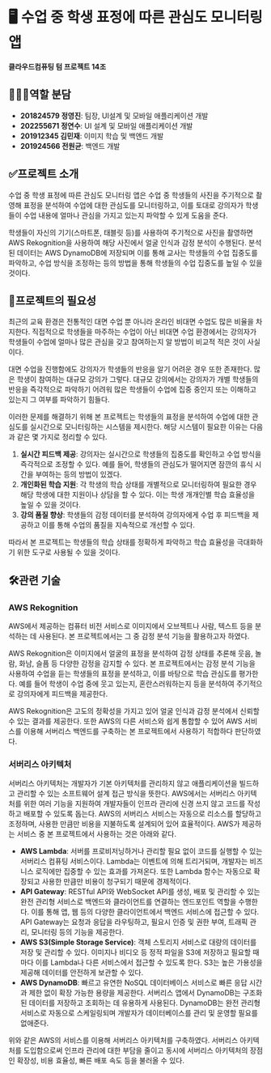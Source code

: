 # 🖥️ 수업 중 학생 표정에 따른 관심도 모니터링 앱
**클라우드컴퓨팅 텀 프로젝트 14조**
## 🧑‍🤝‍🧑역할 분담
- **201824579 정영진**: 팀장, UI설계 및 모바일 애플리케이션 개발
- **202255671 정연수**: UI 설계 및 모바일 애플리케이션 개발
- **201912345 김민재**: 이미지 학습 및 백엔드 개발
- **201924566 전원균**: 백엔드 개발

## ✅프로젝트 소개
수업 중 학생 표정에 따른 관심도 모니터링 앱은 수업 중 학생들의 사진을 주기적으로 촬영해 표정을 분석하여 수업에 대한 관심도를 모니터링하고, 이를 토대로 강의자가 학생들이 수업 내용에 얼마나 관심을 가지고 있는지 파악할 수 있게 도움을 준다.

학생들이 자신의 기기(스마트폰, 태블릿 등)를 사용하여 주기적으로 사진을 촬영하면 AWS Rekognition을 사용하여 해당 사진에서 얼굴 인식과 감정 분석이 수행된다. 
분석된 데이터는 AWS DynamoDB에 저장되며 이를 통해 교사는 학생들의 수업 집중도를 파악하고, 수업 방식을  조정하는 등의 방법을 통해 학생들의 수업 집중도를 높일 수 있을 것이다.

## 🎯프로젝트의 필요성
최근의 교육 환경은 전통적인 대면 수업 뿐 아니라 온라인 비대면 수업도 많은 비율을 차지한다. 직접적으로 학생들을 마주하는 수업이 아닌 비대면 수업 환경에서는 강의자가 학생들이 수업에 얼마나 많은 관심을 갖고 참여하는지 알 방법이 비교적 적은 것이 사실이다.

대면 수업을 진행함에도 강의자가 학생들의 반응을 알기 어려운 경우 또한 존재한다. 많은 학생이 참여하는 대규모 강의가 그렇다. 대규모 강의에서는 강의자가 개별 학생들의 반응을 즉각적으로 파악하기 어려워 많은 학생들이 수업에 집중 중인지 또는 이해하고 있는지 그 여부를 파악하기 힘들다.

이러한 문제를 해결하기 위해 본 프로젝트는 학생들의 표정을 분석하여 수업에 대한 관심도를 실시간으로 모니터링하는 시스템을 제시한다. 해당 시스템이 필요한 이유는 다음과 같은 몇 가지로 정리할 수 있다.

1. **실시간 피드백 제공**: 강의자는 실시간으로 학생들의 집중도를 확인하고 수업 방식을 즉각적으로 조정할 수 있다. 예를 들어, 학생들의 관심도가 떨어지면 잠깐의 휴식 시간을 부여하는 등의 방법이 있겠다.
2. **개인화된 학습 지원**: 각 학생의 학습 상태를 개별적으로 모니터링하여 필요한 경우 해당 학생에 대한 지원이나 상담을 할 수 있다. 이는 학생 개개인별 학습 효율성을 높일 수 있을 것이다.
3. **강의 품질 향상**: 학생들의 감정 데이터를 분석하여 강의자에게 수업 후 피드백을 제공하고 이를 통해 수업의 품질을 지속적으로 개선할 수 있다.

따라서 본 프로젝트는 학생들의 학습 상태를 정확하게 파악하고 학습 효율성을 극대화하기 위한 도구로 사용될 수 있을 것이다.

## 🛠️관련 기술
### AWS Rekognition
AWS에서 제공하는 컴퓨터 비전 서비스로 이미지에서 오브젝트나 사람, 텍스트 등을 분석하는 데 사용된다. 본 프로젝트에서는 그 중 감정 분석 기능을 활용하고자 하였다.

AWS Rekognition은 이미지에서 얼굴의 표정을 분석하여 감정 상태를 추론해 웃음, 놀람, 화남, 슬픔 등 다양한 감정을 감지할 수 있다.
본 프로젝트에서는 감정 분석 기능을 사용하여 수업을 듣는 학생들의 표정을 분석하고, 이를 바탕으로 학습 관심도를 평가한다. 예를 들어 학생이 수업 중에 웃고 있는지, 혼란스러워하는지 등을 분석하여 주기적으로 강의자에게 피드백을 제공한다.

AWS Rekognition은 고도의 정확성을 가지고 있어 얼굴 인식과 감정 분석에서 신뢰할 수 있는 결과를 제공한다. 또한 AWS의 다른 서비스와 쉽게 통합할 수 있어 AWS 서비스를 이용해 서버리스 백엔드를 구축하는 본 프로젝트에서 사용하기 적합하다 판단하였다.

### 서버리스 아키텍처
서버리스 아키텍처는 개발자가 기본 아키텍처를 관리하지 않고 애플리케이션을 빌드하고 관리할 수 있는 소프트웨어 설계 접근 방식을 뜻한다. 
AWS에서는 서버리스 아키텍처를 위한 여러 기능을 지원하여 개발자들이 인프라 관리에 신경 쓰지 않고 코드를 작성하고 배포할 수 있도록 돕는다. 
AWS의 서버리스 서비스는 자동으로 리소스를 할당하고 조정하며, 사용한 만큼만 비용을 지불하도록 설계되어 있어 효율적이다. AWS가 제공하는 서비스 중 본 프로젝트에서 사용하는 것은 아래와 같다.

- **AWS Lambda**: 서버를 프로비저닝하거나 관리할 필요 없이 코드를 실행할 수 있는 서버리스 컴퓨팅 서비스이다. Lambda는 이벤트에 의해 트리거되며, 개발자는 비즈니스 로직에만 집중할 수 있는 효과를 가져온다. 또한 Lambda 함수는 자동으로 확장되고 사용한 만큼만 비용이 청구되기 때문에 경제적이다.
- **API Gateway**: RESTful API와 WebSocket API를 생성, 배포 및 관리할 수 있는 완전 관리형 서비스로 백엔드와 클라이언트를 연결하는 엔드포인트 역할을 수행한다. 이를 통해 앱, 웹 등의 다양한 클라이언트에서 백엔드 서비스에 접근할 수 있다. API Gateway는 요청과 응답을 라우팅하고, 필요시 인증 및 권한 부여, 트래픽 관리, 모니터링 등의 기능을 제공한다.
- **AWS S3(Simple Storage Service)**: 객체 스토리지 서비스로 대량의 데이터를 저장 및 관리할 수 있다. 이미지나 비디오 등 정적 파일을 S3에 저장하고 필요할 때마다 이를 Lambda나 다른 서비스에서 접근할 수 있도록 한다. S3는 높은 가용성을 제공해 데이터를 안전하게 보관할 수 있다.
- **AWS DynamoDB**: 빠르고 유연한 NoSQL 데이터베이스 서비스로 빠른 응답 시간과 제한 없이 확장 가능한 용량을 제공한다. 서버리스 앱에서 DynamoDB는 구조화된 데이터를 저장하고 조회하는 데 유용하게 사용된다. DynamoDB는 완전 관리형 서비스로 자동으로 스케일링되며 개발자가 데이터베이스를 관리 및 운영할 필요를 없애준다.

위와 같은 AWS의 서비스를 이용해 서버리스 아키텍처를 구축하였다. 서버리스 아키텍처를 도입함으로써 인프라 관리에 대한 부담을 줄이고 동시에 서버리스 아키텍처의 장점인 확장성, 비용 효율성, 빠른 배포 속도 등을 불러올 수 있다.
